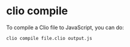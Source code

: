 # clio compile

To compile a Clio file to JavaScript, you can do:

```text
clio compile file.clio output.js
```
